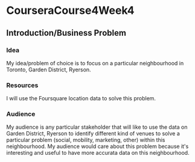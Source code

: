 # CourseraCourse4Week4

## Introduction/Business Problem

### Idea
My idea/problem of choice is to focus on a particular neighbourhood in Toronto, Garden District, Ryerson.

### Resources
I will use the Foursquare location data to solve this problem. 

### Audience
My audience is any particular stakeholder that will like to use the data on Garden District, Ryerson to identify different kind of venues to solve a particular problem (social, mobility, marketing, other) within this neighbourhood. My audience would care about this problem because it's interesting and useful to have more accurata data on this neighbourhood.
